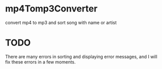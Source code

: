 # mp4Tomp3Converter
convert mp4 to mp3 and sort song with name or artist
# TODO
There are many errors in sorting and displaying error messages, and I will fix these errors in a few moments.
